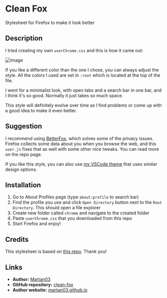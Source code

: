 # Clean Fox

Stylesheet for Firefox to make it look better

## Description

I tried creating my own `userChrome.css` and this is how it came out:

![image](https://github.com/Martan03/clean-fox/assets/46300167/6b774168-56f0-407e-9d26-89f09611cdca)

If you like a different color than the one I chose, you can always adjust the
style. All the colors I used are set in `:root` which is located at the top of
the file.

I went for a minimalist look, with open tabs and a search bar in one
bar, and I think it's so good. Normally it just takes so much space.

This style will definitely evolve over time as I find problems or come up
with a good idea to make it even better.

## Suggestion

I recommend using [BetterFox](https://github.com/yokoffing/BetterFox),
which solves some of the privacy issues. Firefox collects some data about you
when you browse the web, and this `user.js` fixes that as well with some other
nice tweaks. You can read more on the repo page.

If you like this style, you can also use
[my VSCode theme](https://marketplace.visualstudio.com/items?itemName=Martan03.kumuhana)
that uses similar design options.

## Installation

1. Go to About Profiles page (type `about:profile` to search bar)
2. Find the profile you use and click `Open Directory` button next to the
`Root Directory`. This should open a file explorer
3. Create new folder called `chrome` and navigate to the created folder
4. Paste `userChrome.css` that you downloaded from this repo
5. Start Firefox and enjoy!

## Credits

This stylesheet is based on
[this repo](https://github.com/EricMurphyxyz/userChrome.css). Thank you!

## Links

- **Author:** [Martan03](https://github.com/Martan03)
- **GitHub repository:** [clean-fox](https://github.com/Martan03/clean-fox)
- **Author website:** [martan03.github.io](https://martan03.github.io)
